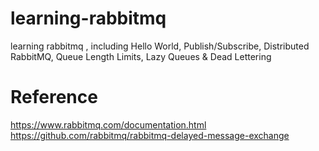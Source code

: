 # learning-rabbitmq
learning rabbitmq , including Hello World, Publish/Subscribe, Distributed RabbitMQ, Queue Length Limits, Lazy Queues &amp; Dead Lettering

# Reference
https://www.rabbitmq.com/documentation.html
https://github.com/rabbitmq/rabbitmq-delayed-message-exchange
